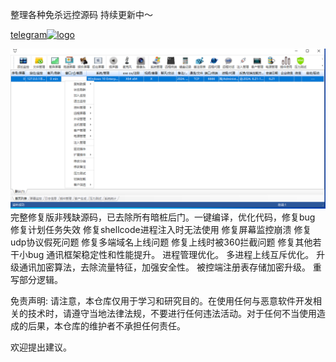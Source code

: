 整理各种免杀远控源码
持续更新中～

[                              telegram![logo](https://telegram.org/img/t_logo_sprite.svg)](https://t.me/rat8o8)


 

![Winos](银狐Winos/winos.png)
完整修复版非残缺源码，已去除所有暗桩后门。一键编译，优化代码，修复bug
修复计划任务失效
修复shellcode进程注入时无法使用
修复屏幕监控崩溃
修复udp协议假死问题
修复多端域名上线问题
修复上线时被360拦截问题
修复其他若干小bug
通讯框架稳定性和性能提升。
进程管理优化。
多进程上线互斥优化。
升级通讯加密算法，去除流量特征，加强安全性。
被控端注册表存储加密升级。
重写部分逻辑。




                                       




                                       




                                       




                                                         



免责声明: 请注意，本仓库仅用于学习和研究目的。在使用任何与恶意软件开发相关的技术时，请遵守当地法律法规，不要进行任何违法活动。对于任何不当使用造成的后果，本仓库的维护者不承担任何责任。





欢迎提出建议。
